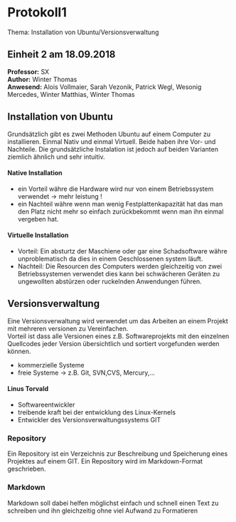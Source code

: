 # Protokoll1
Thema: Installation von Ubuntu/Versionsverwaltung  
## Einheit 2 am 18.09.2018  
**Professor:** SX  
**Author:** Winter Thomas  
**Anwesend:** Alois Vollmaier, Sarah Vezonik, Patrick Wegl, Wesonig Mercedes, Winter Matthias, Winter Thomas  
## Installation von Ubuntu  
Grundsätzlich gibt es zwei Methoden Ubuntu auf einem Computer zu installieren. Einmal Nativ und einmal Virtuell. Beide haben ihre Vor- und Nachteile. Die grundsätzliche Instalation ist jedoch auf beiden Varianten ziemlich ähnlich und sehr intuitiv.  
#### Native Installation  
- ein Vorteil währe die Hardware wird nur von einem Betriebssystem verwendet -> mehr leistung ! 
- ein Nachteil währe wenn man wenig Festplattenkapazität hat das man den Platz nicht mehr so einfach zurückbekommt wenn man ihn einmal vergeben hat.  
#### Virtuelle Installation  
- Vorteil: Ein absturtz der Maschiene oder gar eine Schadsoftware währe unproblematisch da dies in einem Geschlossenen system läuft.  
- Nachteil: Die Resourcen des Computers werden gleichzeitig von zwei Betriebssystemen verwendet dies kann bei schwächeren Geräten zu ungewollten abstürzen oder ruckelnden Anwendungen führen.




## Versionsverwaltung  
Eine Versionsverwaltung wird verwendet um das Arbeiten an einem Projekt mit mehreren versionen zu Vereinfachen.  
Vorteil ist dass alle Versionen eines z.B. Softwareprojekts mit den einzelnen Quellcodes jeder Version übersichtlich und sortiert vorgefunden werden können.
* kommerzielle Systeme  
* freie Systeme -> z.B. Git, SVN,CVS, Mercury,...  

#### Linus Torvald  
- Softwareentwickler  
- treibende kraft bei der entwicklung des Linux-Kernels  
- Entwickler des Versionsverwaltungssystems GIT  
  
    
### Repository  
Ein Repository ist ein Verzeichnis zur Beschreibung und Speicherung eines Projektes auf einem GIT. Ein Repository wird im Markdown-Format geschrieben.

### Markdown  
Markdown soll dabei helfen möglichst einfach und schnell einen Text zu schreiben und ihn gleichzeitig ohne viel Aufwand zu Formatieren

